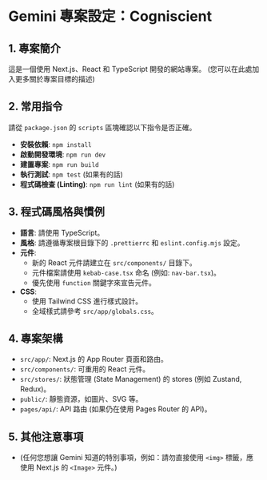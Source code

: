 # Gemini 專案設定：Cogniscient

## 1. 專案簡介

這是一個使用 Next.js、React 和 TypeScript 開發的網站專案。
(您可以在此處加入更多關於專案目標的描述)

## 2. 常用指令

請從 `package.json` 的 `scripts` 區塊確認以下指令是否正確。

- **安裝依賴**: `npm install`
- **啟動開發環境**: `npm run dev`
- **建置專案**: `npm run build`
- **執行測試**: `npm test` (如果有的話)
- **程式碼檢查 (Linting)**: `npm run lint` (如果有的話)

## 3. 程式碼風格與慣例

- **語言**: 請使用 TypeScript。
- **風格**: 請遵循專案根目錄下的 `.prettierrc` 和 `eslint.config.mjs` 設定。
- **元件**:
  - 新的 React 元件請建立在 `src/components/` 目錄下。
  - 元件檔案請使用 `kebab-case.tsx` 命名 (例如: `nav-bar.tsx`)。
  - 優先使用 `function` 關鍵字來宣告元件。
- **CSS**:
  - 使用 Tailwind CSS 進行樣式設計。
  - 全域樣式請參考 `src/app/globals.css`。

## 4. 專案架構

- `src/app/`: Next.js 的 App Router 頁面和路由。
- `src/components/`: 可重用的 React 元件。
- `src/stores/`: 狀態管理 (State Management) 的 stores (例如 Zustand, Redux)。
- `public/`: 靜態資源，如圖片、SVG 等。
- `pages/api/`: API 路由 (如果仍在使用 Pages Router 的 API)。

## 5. 其他注意事項

- (任何您想讓 Gemini 知道的特別事項，例如：請勿直接使用 `<img>` 標籤，應使用 Next.js 的 `<Image>` 元件。)
